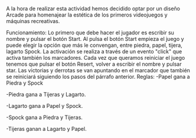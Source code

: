 A la hora de realizar esta actividad hemos decidido optar por un diseño Arcade para homenajear la estética de los primeros videojuegos y máquinas recreativas.

Funcionamiento:
Lo primero que debe hacer el jugador es escribir su nombre y pulsar el botón Start. Al pulsa el botón Start empieza el juego y puede elegir la opción que más le convengan, entre piedra, papel, tijera, lagarto Spock. La activación se realiza a través de un evento "click" que activa también los marcadores. Cada vez que queramos reiniciar el juego tenemos que pulsar el botón Resert, volver a escribir el nombre y pulsar star. Las victorias y derrotas se van apuntando en el marcador que también se reiniciará siguiendo los pasos del párrafo anterior.
Reglas:
-Papel gana a Piedra y Spock


-Piedra gana a Tijeras y Lagarto.


-Lagarto gana a Papel y Spock.

-Spock gana a Piedra y Tijeras.

-Tijeras ganan a Lagarto y Papel.
